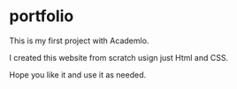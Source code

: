 # portfolio

This is my first project with Academlo.

I created this website from scratch usign just Html and CSS.

Hope you like it and use it as needed.

